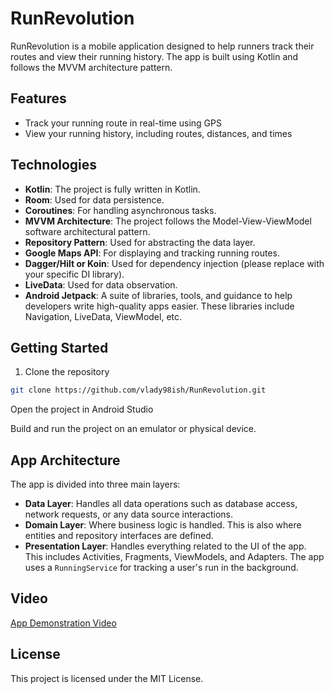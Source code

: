 # RunRevolution

RunRevolution is a mobile application designed to help runners track their routes and view their running history. The app is built using Kotlin and follows the MVVM architecture pattern. 

## Features

- Track your running route in real-time using GPS
- View your running history, including routes, distances, and times

## Technologies

- **Kotlin**: The project is fully written in Kotlin.
- **Room**: Used for data persistence.
- **Coroutines**: For handling asynchronous tasks.
- **MVVM Architecture**: The project follows the Model-View-ViewModel software architectural pattern.
- **Repository Pattern**: Used for abstracting the data layer.
- **Google Maps API**: For displaying and tracking running routes.
- **Dagger/Hilt or Koin**: Used for dependency injection (please replace with your specific DI library).
- **LiveData**: Used for data observation.
- **Android Jetpack**: A suite of libraries, tools, and guidance to help developers write high-quality apps easier. These libraries include Navigation, LiveData, ViewModel, etc.

## Getting Started

1. Clone the repository
```bash
git clone https://github.com/vlady98ish/RunRevolution.git
```


Open the project in Android Studio

Build and run the project on an emulator or physical device.

## App Architecture

The app is divided into three main layers:

- **Data Layer**: Handles all data operations such as database access, network requests, or any data source interactions.
- **Domain Layer**: Where business logic is handled. This is also where entities and repository interfaces are defined.
- **Presentation Layer**: Handles everything related to the UI of the app. This includes Activities, Fragments, ViewModels, and Adapters.
The app uses a `RunningService` for tracking a user's run in the background.

## Video
[App Demonstration Video](https://youtu.be/iaetOtkN_LE)


## License
This project is licensed under the MIT License.
